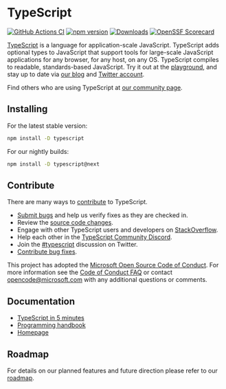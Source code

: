 # TypeScript

[![GitHub Actions CI](https://github.com/microsoft/TypeScript/workflows/CI/badge.svg)](https://github.com/microsoft/TypeScript/actions?query=workflow%3ACI)
[![npm version](https://badge.fury.io/js/typescript.svg)](https://www.npmjs.com/package/typescript)
[![Downloads](https://img.shields.io/npm/dm/typescript.svg)](https://www.npmjs.com/package/typescript)
[![OpenSSF Scorecard](https://api.securityscorecards.dev/projects/github.com/microsoft/TypeScript/badge)](https://api.securityscorecards.dev/projects/github.com/microsoft/TypeScript)

[TypeScript](https://www.typescriptlang.org/) is a language for
application-scale JavaScript. TypeScript adds optional types to JavaScript that
support tools for large-scale JavaScript applications for any browser, for any
host, on any OS. TypeScript compiles to readable, standards-based JavaScript.
Try it out at the [playground](https://www.typescriptlang.org/play/), and stay
up to date via [our blog](https://blogs.msdn.microsoft.com/typescript) and
[Twitter account](https://twitter.com/typescript).

Find others who are using TypeScript at
[our community page](https://www.typescriptlang.org/community/).

## Installing

For the latest stable version:

```bash
npm install -D typescript
```

For our nightly builds:

```bash
npm install -D typescript@next
```

## Contribute

There are many ways to
[contribute](https://github.com/microsoft/TypeScript/blob/main/CONTRIBUTING.md)
to TypeScript.

-   [Submit bugs](https://github.com/microsoft/TypeScript/issues) and help us
    verify fixes as they are checked in.
-   Review the
    [source code changes](https://github.com/microsoft/TypeScript/pulls).
-   Engage with other TypeScript users and developers on
    [StackOverflow](https://stackoverflow.com/questions/tagged/typescript).
-   Help each other in the
    [TypeScript Community Discord](https://discord.gg/typescript).
-   Join the [#typescript](https://twitter.com/search?q=%23TypeScript)
    discussion on Twitter.
-   [Contribute bug fixes](https://github.com/microsoft/TypeScript/blob/main/CONTRIBUTING.md).

This project has adopted the
[Microsoft Open Source Code of Conduct](https://opensource.microsoft.com/codeofconduct/).
For more information see the
[Code of Conduct FAQ](https://opensource.microsoft.com/codeofconduct/faq/) or
contact [opencode@microsoft.com](mailto:opencode@microsoft.com) with any
additional questions or comments.

## Documentation

-   [TypeScript in 5 minutes](https://www.typescriptlang.org/docs/handbook/typescript-in-5-minutes.html)
-   [Programming handbook](https://www.typescriptlang.org/docs/handbook/intro.html)
-   [Homepage](https://www.typescriptlang.org/)

## Roadmap

For details on our planned features and future direction please refer to our
[roadmap](https://github.com/microsoft/TypeScript/wiki/Roadmap).
